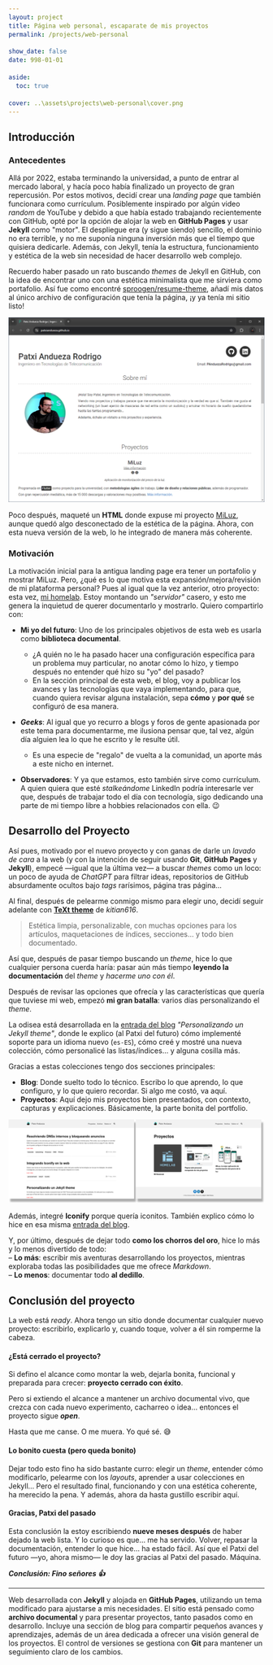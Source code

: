 ```yaml
---
layout: project
title: Página web personal, escaparate de mis proyectos
permalink: /projects/web-personal

show_date: false
date: 998-01-01

aside:
  toc: true

cover: ..\assets\projects\web-personal\cover.png
---
```

<script src="https://code.iconify.design/iconify-icon/2.1.0/iconify-icon.min.js"></script>

## Introducción

### Antecedentes

Allá por 2022, estaba terminando la universidad, a punto de entrar al mercado laboral, y hacía poco había finalizado un proyecto de gran repercusión. Por estos motivos, decidí crear una *landing page* que también funcionara como currículum. Posiblemente inspirado por algún video *random* de YouTube y debido a que había estado trabajando recientemente con GitHub, opté por la opción de alojar la web en <iconify-icon icon="simple-icons:github"></iconify-icon> **GitHub Pages** y usar <iconify-icon icon="simple-icons:jekyll"></iconify-icon> **Jekyll** como "motor". El despliegue era (y sigue siendo) sencillo, el dominio no era terrible, y no me suponía ninguna inversión más que el tiempo que quisiera dedicarle. Además, con Jekyll, tenía la estructura, funcionamiento y estética de la web sin necesidad de hacer desarrollo web complejo.

Recuerdo haber pasado un rato buscando *themes* de Jekyll en GitHub, con la idea de encontrar uno con una estética minimalista que me sirviera como portafolio. Así fue como encontré [sproogen/resume-theme](https://github.com/sproogen/modern-resume-theme), añadí mis datos al único archivo de configuración que tenía la página, ¡y ya tenía mi sitio listo!

![Antigua landing](/assets/projects/web-personal/old-landing-web.png)

Poco después, maqueté un <iconify-icon icon="simple-icons:html5"></iconify-icon> **HTML** donde expuse mi proyecto [MiLuz](../projects/miluz), aunque quedó algo desconectado de la estética de la página. Ahora, con esta nueva versión de la web, lo he integrado de manera más coherente.

### Motivación

La motivación inicial para la antigua landing page era tener un portafolio y mostrar MiLuz. Pero, ¿qué es lo que motiva esta expansión/mejora/revisión de mi plataforma personal? Pues al igual que la vez anterior, otro proyecto: esta vez, [mi homelab](../projects/homelab). Estoy montando un *"servidor"* casero, y esto me genera la inquietud de querer documentarlo y mostrarlo. Quiero compartirlo con:

+ **Mi yo del futuro**: Uno de los principales objetivos de esta web es usarla como **biblioteca documental**.
  + ¿A quién no le ha pasado hacer una configuración específica para un problema muy particular, no anotar cómo lo hizo, y tiempo después no entender qué hizo su "yo" del pasado?
  + En la sección principal de esta web, el blog, voy a publicar los avances y las tecnologías que vaya implementando, para que, cuando quiera revisar alguna instalación, sepa **cómo** y **por qué** se configuró de esa manera.

+ ***Geeks***: Al igual que yo recurro a blogs y foros de gente apasionada por este tema para documentarme, me ilusiona pensar que, tal vez, algún día alguien lea lo que he escrito y le resulte útil.
  + Es una especie de "regalo" de vuelta a la comunidad, un aporte más a este nicho en internet.

+ **Observadores**: Y ya que estamos, esto también sirve como currículum. A quien quiera que esté *stalkeándome* LinkedIn podría interesarle ver que, después de trabajar todo el día con tecnología, sigo dedicando una parte de mi tiempo libre a hobbies relacionados con ella. 😉



## Desarrollo del Proyecto

Así pues, motivado por el nuevo proyecto y con ganas de darle un *lavado de cara* a la web (y con la intención de seguir usando **Git**, **GitHub Pages** y **Jekyll**), empecé —igual que la última vez— a buscar *themes* como un loco: un poco de ayuda de *ChatGPT* para filtrar ideas, repositorios de GitHub absurdamente ocultos bajo *tags* rarísimos, página tras página…

Al final, después de pelearme conmigo mismo para elegir uno, decidí seguir adelante con [**TeXt theme**](https://github.com/kitian616/jekyll-TeXt-theme) de *kitian616*.

> Estética limpia, personalizable, con muchas opciones para los artículos, maquetaciones de índices, secciones… y todo bien documentado.

Así que, después de pasar tiempo buscando un *theme*, hice lo que cualquier persona cuerda haría: pasar aún más tiempo **leyendo la documentación** del *theme* y *hacerme uno con él*.

Después de revisar las opciones que ofrecía y las características que quería que tuviese mi web, empezó **mi gran batalla**: varios días personalizando el *theme*.

La odisea está desarrollada en la [entrada del blog](/personal-web/2024/09/01/tweakery_tweakeroo.html) *"Personalizando un Jekyll theme"*, donde le explico (al Patxi del futuro) cómo implementé soporte para un idioma nuevo (`es-ES`), cómo creé y mostré una nueva colección, cómo personalicé las listas/índices... y alguna cosilla más.

Gracias a estas colecciones tengo dos secciones principales:
+ **Blog**: Donde suelto todo lo técnico. Escribo lo que aprendo, lo que configuro, y lo que quiero recordar. Si algo me costó, va aquí.
+ **Proyectos**: Aquí dejo mis proyectos bien presentados, con contexto, capturas y explicaciones. Básicamente, la parte bonita del portfolio.

![Secciones de la web](/assets/projects/web-personal/sections.png)

Además, integré **Iconify** porque quería iconitos. También explico cómo lo hice en esa misma [entrada del blog](/personal-web/2024/09/17/iconify.html).

Y, por último, después de dejar todo **como los chorros del oro**, hice lo más y lo menos divertido de todo:  
– **Lo más**: escribir mis aventuras desarrollando los proyectos, mientras exploraba todas las posibilidades que me ofrece *Markdown*.  
– **Lo menos**: documentar todo **al dedillo**.


## Conclusión del proyecto

La web está *ready*. Ahora tengo un sitio donde documentar cualquier nuevo proyecto: escribirlo, explicarlo y, cuando toque, volver a él sin romperme la cabeza.

#### ¿Está cerrado el proyecto?

Si defino el alcance como montar la web, dejarla bonita, funcional y preparada para crecer: **proyecto cerrado con éxito**.

Pero si extiendo el alcance a mantener un archivo documental vivo, que crezca con cada nuevo experimento, cacharreo o idea… entonces el proyecto sigue ***open***.

Hasta que me canse.
O me muera. Yo qué sé. 😅

#### Lo bonito cuesta (pero queda bonito)

Dejar todo esto fino ha sido bastante curro: elegir un *theme*, entender cómo modificarlo, pelearme con los *layouts*, aprender a usar colecciones en Jekyll…
Pero el resultado final, funcionando y con una estética coherente, ha merecido la pena. Y además, ahora da hasta gustillo escribir aquí.

#### Gracias, Patxi del pasado

Esta conclusión la estoy escribiendo **nueve meses después** de haber dejado la web lista. Y lo curioso es que… me ha servido.
Volver, repasar la documentación, entender lo que hice… ha estado fácil.
Así que el Patxi del futuro —yo, ahora mismo— le doy las gracias al Patxi del pasado. Máquina.

***Conclusión: Fino señores 👍***

---

Web desarrollada con <iconify-icon icon="simple-icons:jekyll"></iconify-icon> **Jekyll** y alojada en <iconify-icon icon="simple-icons:github"></iconify-icon> **GitHub Pages**, utilizando un tema modificado para ajustarse a mis necesidades. El sitio está pensado como **archivo documental** y para presentar proyectos, tanto pasados como en desarrollo. Incluye una sección de blog para compartir pequeños avances y aprendizajes, además de un área dedicada a ofrecer una visión general de los proyectos. El control de versiones se gestiona con <iconify-icon icon="simple-icons:git"></iconify-icon> **Git** para mantener un seguimiento claro de los cambios.
